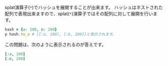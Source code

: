 splat演算子(`*`)でハッシュを展開することが出来ます。
ハッシュはネストされた配列で表現出来ますので、splat(`*`)演算子ではその配列に対して展開を行います。

```ruby
hash = {a: 100, b: 200}
p hash.to_a # [[:a, 100], [:b, 200]]と表示されます。
```

この問題は、次のように表示されるのが答えです。

```ruby
[:a, 100]
[:b, 200]
```
